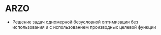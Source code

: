 # ARZO

- Решение задач одномерной безусловной оптимизации без
использования и с использованием производных целевой функции

